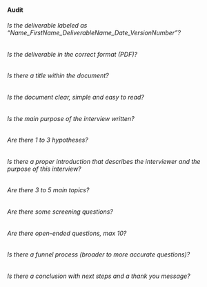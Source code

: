 #### Audit

###### Is the deliverable labeled as “Name_FirstName_DeliverableName_Date_VersionNumber”?
###### Is the deliverable in the correct format (PDF)?
###### Is there a title within the document?
###### Is the document clear, simple and easy to read?
###### Is the main purpose of the interview written?
###### Are there 1 to 3 hypotheses?
###### Is there a proper introduction that describes the interviewer and the purpose of this interview?
###### Are there 3 to 5 main topics?
###### Are there some screening questions?
###### Are there open-ended questions, max 10?
###### Is there a funnel process (broader to more accurate questions)?
###### Is there a conclusion with next steps and a thank you message?